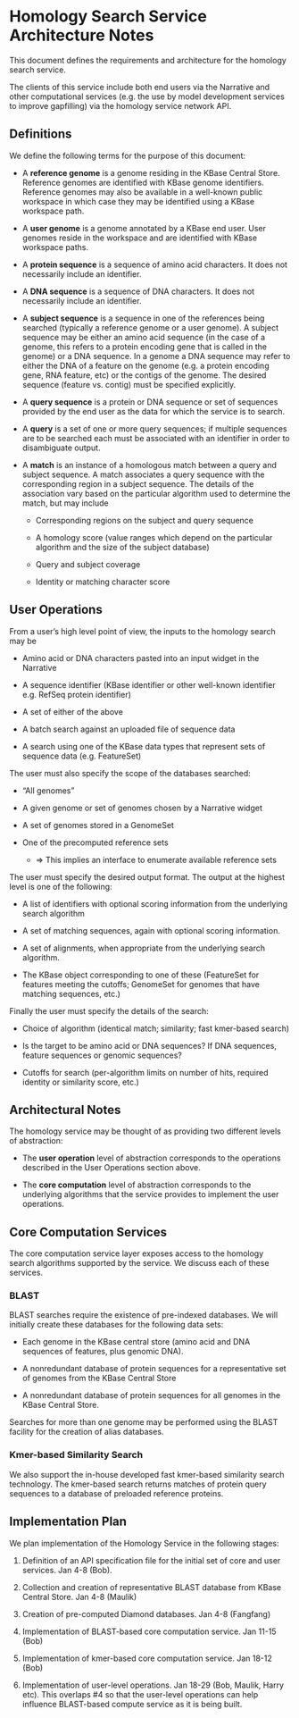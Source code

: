Homology Search Service Architecture Notes
==========================================

This document defines the requirements and architecture for the homology
search service.

The clients of this service include both end users via the Narrative and
other computational services (e.g. the use by model development services
to improve gapfilling) via the homology service network API.

Definitions
-----------

We define the following terms for the purpose of this document:

-   A **reference genome** is a genome residing in the KBase Central
    Store. Reference genomes are identified with KBase genome
    identifiers. Reference genomes may also be available in a well-known
    public workspace in which case they may be identified using a KBase
    workspace path.

-   A **user genome** is a genome annotated by a KBase end user. User
    genomes reside in the workspace and are identified with KBase
    workspace paths.

-   A **protein sequence** is a sequence of amino acid characters. It
    does not necessarily include an identifier.

-   A **DNA sequence** is a sequence of DNA characters. It does not
    necessarily include an identifier.

-   A **subject sequence** is a sequence in one of the references being
    searched (typically a reference genome or a user genome). A subject
    sequence may be either an amino acid sequence (in the case of a
    genome, this refers to a protein encoding gene that is called in the
    genome) or a DNA sequence. In a genome a DNA sequence may refer to
    either the DNA of a feature on the genome (e.g. a protein encoding
    gene, RNA feature, etc) or the contigs of the genome. The desired
    sequence (feature vs. contig) must be specified explicitly.

-   A **query sequence** is a protein or DNA sequence or set of
    sequences provided by the end user as the data for which the service
    is to search.

-   A **query** is a set of one or more query sequences; if multiple
    sequences are to be searched each must be associated with an
    identifier in order to disambiguate output.

-   A **match** is an instance of a homologous match between a query and
    subject sequence. A match associates a query sequence with the
    corresponding region in a subject sequence. The details of the
    association vary based on the particular algorithm used to determine
    the match, but may include

    -   Corresponding regions on the subject and query sequence

    -   A homology score (value ranges which depend on the particular
        algorithm and the size of the subject database)

    -   Query and subject coverage

    -   Identity or matching character score

User Operations
---------------

From a user’s high level point of view, the inputs to the homology
search may be

-   Amino acid or DNA characters pasted into an input widget in the
    Narrative

-   A sequence identifier (KBase identifier or other well-known
    identifier e.g. RefSeq protein identifier)

-   A set of either of the above

-   A batch search against an uploaded file of sequence data

-   A search using one of the KBase data types that represent sets of
    sequence data (e.g. FeatureSet)

The user must also specify the scope of the databases searched:

-   “All genomes”

-   A given genome or set of genomes chosen by a Narrative widget

-   A set of genomes stored in a GenomeSet

-   One of the precomputed reference sets

    -   =\> This implies an interface to enumerate available reference
        sets

The user must specify the desired output format. The output at the
highest level is one of the following:

-   A list of identifiers with optional scoring information from the
    underlying search algorithm

-   A set of matching sequences, again with optional scoring
    information.

-   A set of alignments, when appropriate from the underlying search
    algorithm.

-   The KBase object corresponding to one of these (FeatureSet for
    features meeting the cutoffs; GenomeSet for genomes that have
    matching sequences, etc.)

Finally the user must specify the details of the search:

-   Choice of algorithm (identical match; similarity; fast kmer-based
    search)

-   Is the target to be amino acid or DNA sequences? If DNA sequences,
    feature sequences or genomic sequences?

-   Cutoffs for search (per-algorithm limits on number of hits, required
    identity or similarity score, etc.)

Architectural Notes
-------------------

The homology service may be thought of as providing two different levels
of abstraction:

-   The **user operation** level of abstraction corresponds to the
    operations described in the User Operations section above.

-   The **core computation** level of abstraction corresponds to the
    underlying algorithms that the service provides to implement the
    user operations.

Core Computation Services
-------------------------

The core computation service layer exposes access to the homology search
algorithms supported by the service. We discuss each of these services.

### BLAST

BLAST searches require the existence of pre-indexed databases. We will
initially create these databases for the following data sets:

-   Each genome in the KBase central store (amino acid and DNA sequences
    of features, plus genomic DNA).

-   A nonredundant database of protein sequences for a representative
    set of genomes from the KBase Central Store

-   A nonredundant database of protein sequences for all genomes in the
    KBase Central Store.

Searches for more than one genome may be performed using the BLAST
facility for the creation of alias databases.

### Kmer-based Similarity Search

We also support the in-house developed fast kmer-based similarity
search technology. The kmer-based search returns matches of protein
query sequences to a database of preloaded reference proteins.

Implementation Plan
-------------------

We plan implementation of the Homology Service in the following stages:

1.  Definition of an API specification file for the initial set of core
    and user services. Jan 4-8 (Bob).

2.  Collection and creation of representative BLAST database from KBase
    Central Store. Jan 4-8 (Maulik)

3.  Creation of pre-computed Diamond databases. Jan 4-8 (Fangfang) 

4.  Implementation of BLAST-based core computation service. Jan 11-15
    (Bob)

5.  Implementation of kmer-based core computation service. Jan 18-12
    (Bob)

6.  Implementation of user-level operations. Jan 18-29 (Bob, Maulik,
    Harry etc). This overlaps \#4 so that the user-level operations can
    help influence BLAST-based compute service as it is being built.


